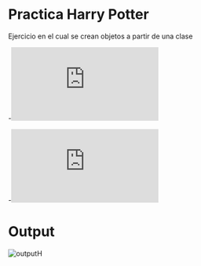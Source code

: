 # Practica Harry Potter

Ejercicio en el cual se crean objetos a partir de una clase

-![Clase padre](https://github.com/ide45/Practicas_FullStack/blob/main/HarryPotter/src/Magos.java)

-![Creación objetos a partir de la clase padre](https://github.com/ide45/Practicas_FullStack/blob/main/HarryPotter/src/imprimeMagos.java)

# Output

![outputH](https://user-images.githubusercontent.com/91546625/165661522-cb41d6e0-93bb-4ea1-b72f-0449b57e3177.png)
